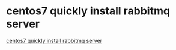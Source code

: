 # centos7 quickly install rabbitmq server
[centos7 quickly install rabbitmq server](https://aiwithcloud.com/2022/09/19/centos7_quickly_install_rabbitmq_server/)